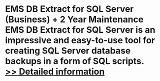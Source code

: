 # EMS DB Extract for SQL Server (Business) + 2 Year Maintenance<br />EMS DB Extract for SQL Server is an impressive and easy-to-use tool for creating SQL Server database backups in a form of SQL scripts.<br />[>> Detailed information](https://secure.shareit.com/shareit/product.html?productid=300068005&affiliateid=200057808)